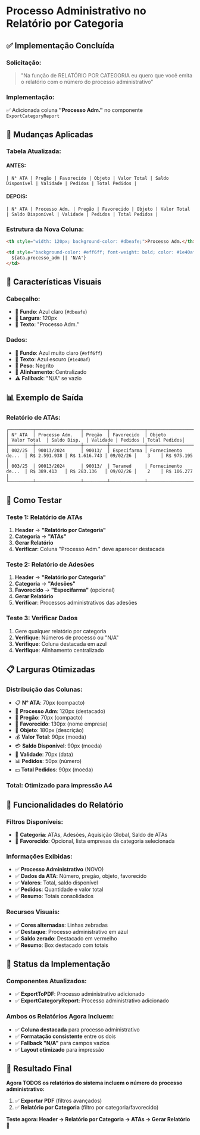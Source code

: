 # Processo Administrativo no Relatório por Categoria

## ✅ Implementação Concluída

### **Solicitação:**
> "Na função de RELATÓRIO POR CATEGORIA eu quero que você emita o relatório com o número do processo administrativo"

### **Implementação:**
✅ Adicionada coluna **"Processo Adm."** no componente `ExportCategoryReport`

## 🔧 Mudanças Aplicadas

### **Tabela Atualizada:**

#### **ANTES:**
```
| N° ATA | Pregão | Favorecido | Objeto | Valor Total | Saldo Disponível | Validade | Pedidos | Total Pedidos |
```

#### **DEPOIS:**
```
| N° ATA | Processo Adm. | Pregão | Favorecido | Objeto | Valor Total | Saldo Disponível | Validade | Pedidos | Total Pedidos |
```

### **Estrutura da Nova Coluna:**
```html
<th style="width: 120px; background-color: #dbeafe;">Processo Adm.</th>
```

```html
<td style="background-color: #eff6ff; font-weight: bold; color: #1e40af; text-align: center;">
  ${ata.processo_adm || 'N/A'}
</td>
```

## 🎨 Características Visuais

### **Cabeçalho:**
- 🎨 **Fundo**: Azul claro (`#dbeafe`)
- 📏 **Largura**: 120px
- 📝 **Texto**: "Processo Adm."

### **Dados:**
- 🎨 **Fundo**: Azul muito claro (`#eff6ff`)
- 📝 **Texto**: Azul escuro (`#1e40af`)
- 💪 **Peso**: Negrito
- 📍 **Alinhamento**: Centralizado
- ⚠️ **Fallback**: "N/A" se vazio

## 📊 Exemplo de Saída

### **Relatório de ATAs:**
```
┌─────────┬─────────────────┬─────────┬─────────────┬─────────────────────┬──────────────┬──────────────┬──────────┬─────────┬──────────────┐
│ N° ATA  │ Processo Adm.   │ Pregão  │ Favorecido  │ Objeto              │ Valor Total  │ Saldo Disp.  │ Validade │ Pedidos │ Total Pedidos│
├─────────┼─────────────────┼─────────┼─────────────┼─────────────────────┼──────────────┼──────────────┼──────────┼─────────┼──────────────┤
│ 002/25  │ 90013/2024      │ 90013/  │ Especifarma │ Fornecimento de...  │ R$ 2.591.938 │ R$ 1.616.743 │ 09/02/26 │    3    │ R$ 975.195   │
│ 003/25  │ 90013/2024      │ 90013/  │ Teramed     │ Fornecimento de...  │ R$ 389.413   │ R$ 283.136   │ 09/02/26 │    2    │ R$ 106.277   │
└─────────┴─────────────────┴─────────┴─────────────┴─────────────────────┴──────────────┴──────────────┴──────────┴─────────┴──────────────┘
```

## 🧪 Como Testar

### **Teste 1: Relatório de ATAs**
1. **Header** → **"Relatório por Categoria"**
2. **Categoria** → **"ATAs"**
3. **Gerar Relatório**
4. **Verificar**: Coluna "Processo Adm." deve aparecer destacada

### **Teste 2: Relatório de Adesões**
1. **Header** → **"Relatório por Categoria"**
2. **Categoria** → **"Adesões"**
3. **Favorecido** → **"Especifarma"** (opcional)
4. **Gerar Relatório**
5. **Verificar**: Processos administrativos das adesões

### **Teste 3: Verificar Dados**
1. Gere qualquer relatório por categoria
2. **Verifique**: Números de processo ou "N/A"
3. **Verifique**: Coluna destacada em azul
4. **Verifique**: Alinhamento centralizado

## 📋 Larguras Otimizadas

### **Distribuição das Colunas:**
- 📋 **N° ATA**: 70px (compacto)
- 🔵 **Processo Adm**: 120px (destacado)
- 📄 **Pregão**: 70px (compacto)
- 🏢 **Favorecido**: 130px (nome empresa)
- 📝 **Objeto**: 180px (descrição)
- 💰 **Valor Total**: 90px (moeda)
- 💳 **Saldo Disponível**: 90px (moeda)
- 📅 **Validade**: 70px (data)
- 📊 **Pedidos**: 50px (número)
- 💵 **Total Pedidos**: 90px (moeda)

### **Total**: Otimizado para impressão A4

## 🎯 Funcionalidades do Relatório

### **Filtros Disponíveis:**
- 📂 **Categoria**: ATAs, Adesões, Aquisição Global, Saldo de ATAs
- 🏢 **Favorecido**: Opcional, lista empresas da categoria selecionada

### **Informações Exibidas:**
- ✅ **Processo Administrativo** (NOVO)
- ✅ **Dados da ATA**: Número, pregão, objeto, favorecido
- ✅ **Valores**: Total, saldo disponível
- ✅ **Pedidos**: Quantidade e valor total
- ✅ **Resumo**: Totais consolidados

### **Recursos Visuais:**
- ✅ **Cores alternadas**: Linhas zebradas
- ✅ **Destaque**: Processo administrativo em azul
- ✅ **Saldo zerado**: Destacado em vermelho
- ✅ **Resumo**: Box destacado com totais

## 🚀 Status da Implementação

### **Componentes Atualizados:**
- ✅ **ExportToPDF**: Processo administrativo adicionado
- ✅ **ExportCategoryReport**: Processo administrativo adicionado

### **Ambos os Relatórios Agora Incluem:**
- ✅ **Coluna destacada** para processo administrativo
- ✅ **Formatação consistente** entre os dois
- ✅ **Fallback "N/A"** para campos vazios
- ✅ **Layout otimizado** para impressão

## 🎉 Resultado Final

**Agora TODOS os relatórios do sistema incluem o número do processo administrativo:**

1. ✅ **Exportar PDF** (filtros avançados)
2. ✅ **Relatório por Categoria** (filtro por categoria/favorecido)

**Teste agora: Header → Relatório por Categoria → ATAs → Gerar Relatório** 🚀